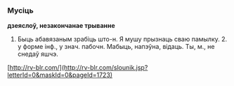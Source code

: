 ### Мусіць
**дзеяслоў, незакончанае трыванне**

1. Быць абавязаным зрабіць што-н. Я мушу прызнаць сваю памылку. 2. у форме інф., у знач. пабочн. Мабыць, напэўна, відаць. Ты, м., не снедаў яшчэ.

<a rel="author">[http://rv-blr.com/](http://rv-blr.com/slounik.jsp?letterId=0&maskId=0&pageId=1723)</a>
